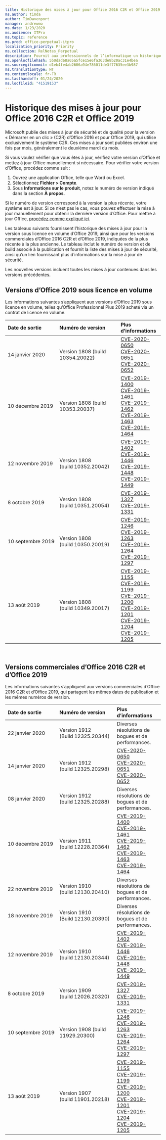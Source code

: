 ```yaml
---
title: Historique des mises à jour pour Office 2016 C2R et Office 2019
ms.author: timda
author: TimDavenport
manager: andrewmo
ms.date: 1/23/2020
ms.audience: ITPro
ms.topic: reference
ms.prod: office-perpetual-itpro
localization_priority: Priority
ms.collection: RelNotes_Perpetual
description: Fournit aux professionnels de l’informatique un historique des mises à jour pour les versions perpétuelles d’Office 2016 et 2019 qui utilisent la technologie « Démarrer en un clic » (C2R)
ms.openlocfilehash: 5b0dad68a65a5fce15e6fa363de8b20ac31e4bea
ms.sourcegitcommit: d1eb4fe4ab2606a94e786011de3f77635ee3b987
ms.translationtype: HT
ms.contentlocale: fr-FR
ms.lasthandoff: 01/24/2020
ms.locfileid: "41519153"
---
```

# <a name="update-history-for-office-2016-c2r-and-office-2019"></a>Historique des mises à jour pour Office 2016 C2R et Office 2019

Microsoft publie des mises à jour de sécurité et de qualité pour la version « Démarrer en un clic » (C2R) d’Office 2016 et pour Office 2019, qui utilise exclusivement le système C2R. Ces mises à jour sont publiées environ une fois par mois, généralement le deuxième mardi du mois.

Si vous voulez vérifier que vous êtes à jour, vérifiez votre version d’Office et mettez à jour Office manuellement si nécessaire. Pour vérifier votre version d’Office, procédez comme suit :

  1.    Ouvrez une application Office, telle que Word ou Excel.
  2.    Sélectionnez **Fichier > Compte**.
  3.    Sous **Informations sur le produit**, notez le numéro de version indiqué dans la section **À propos**.

Si le numéro de version correspond à la version la plus récente, votre système est à jour. Si ce n’est pas le cas, vous pouvez effectuer la mise à jour manuellement pour obtenir la dernière version d’Office. Pour mettre à jour Office, [procédez comme expliqué ici](https://support.office.com/article/2ab296f3-7f03-43a2-8e50-46de917611c5).


Les tableaux suivants fournissent l’historique des mises à jour pour la version sous licence en volume d’Office 2019, ainsi que pour les versions commerciales d’Office 2016 C2R et d’Office 2019, indiquées de la plus récente à la plus ancienne. Le tableau inclut le numéro de version et de build associé à la publication et fournit la liste des mises à jour de sécurité, ainsi qu’un lien fournissant plus d’informations sur la mise à jour de sécurité.

Les nouvelles versions incluent toutes les mises à jour contenues dans les versions précédentes.

## <a name="volume-licensed-versions-of-office-2019"></a>Versions d’Office 2019 sous licence en volume
Les informations suivantes s’appliquent aux versions d’Office 2019 sous licence en volume, telles qu’Office Professionnel Plus 2019 acheté via un contrat de licence en volume.

|**Date de sortie**|**Numéro de version**|**Plus d’informations**|
|:-----|:-----|:-----|
|14 janvier 2020   |Version 1808 (build 10354.20022)  |[CVE-2020-0650](https://portal.msrc.microsoft.com/fr-FR/security-guidance/advisory/CVE-2020-0650) <br/> [CVE-2020-0651](https://portal.msrc.microsoft.com/fr-FR/security-guidance/advisory/CVE-2020-0651) <br/> [CVE-2020-0652](https://portal.msrc.microsoft.com/fr-FR/security-guidance/advisory/CVE-2020-0652) <br/>  |
|10 décembre 2019   |Version 1808 (build 10353.20037)  |[CVE-2019-1400](https://portal.msrc.microsoft.com/fr-FR/security-guidance/advisory/CVE-2019-1400) <br/> [CVE-2019-1461](https://portal.msrc.microsoft.com/fr-FR/security-guidance/advisory/CVE-2019-1461) <br/> [CVE-2019-1462](https://portal.msrc.microsoft.com/fr-FR/security-guidance/advisory/CVE-2019-1462) <br/> [CVE-2019-1463](https://portal.msrc.microsoft.com/fr-FR/security-guidance/advisory/CVE-2019-1463) <br/> [CVE-2019-1464](https://portal.msrc.microsoft.com/fr-FR/security-guidance/advisory/CVE-2019-1464) <br/> |
|12 novembre 2019   |Version 1808 (build 10352.20042)  |[CVE-2019-1402](https://portal.msrc.microsoft.com/fr-FR/security-guidance/advisory/CVE-2019-1402) <br/> [CVE-2019-1446](https://portal.msrc.microsoft.com/fr-FR/security-guidance/advisory/CVE-2019-1446) <br/> [CVE-2019-1448](https://portal.msrc.microsoft.com/fr-FR/security-guidance/advisory/CVE-2019-1448) <br/> [CVE-2019-1449](https://portal.msrc.microsoft.com/fr-FR/security-guidance/advisory/CVE-2019-1449) <br/>  |
|8 octobre 2019   |Version 1808 (build 10351.20054)  |[CVE-2019-1327](https://portal.msrc.microsoft.com/fr-FR/security-guidance/advisory/CVE-2019-1327) <br/> [CVE-2019-1331](https://portal.msrc.microsoft.com/fr-FR/security-guidance/advisory/CVE-2019-1331) <br/> |
|10 septembre 2019   |Version 1808 (build 10350.20019)  |[CVE-2019-1246](https://portal.msrc.microsoft.com/fr-FR/security-guidance/advisory/CVE-2019-1246) <br/> [CVE-2019-1263](https://portal.msrc.microsoft.com/fr-FR/security-guidance/advisory/CVE-2019-1263) <br/> [CVE-2019-1264](https://portal.msrc.microsoft.com/fr-FR/security-guidance/advisory/CVE-2019-1264) <br/> [CVE-2019-1297](https://portal.msrc.microsoft.com/fr-FR/security-guidance/advisory/CVE-2019-1297) <br/>  |
|13 août 2019   |Version 1808 (build 10349.20017)  |[CVE-2019-1155](https://portal.msrc.microsoft.com/fr-FR/security-guidance/advisory/CVE-2019-1155) <br/> [CVE-2019-1199](https://portal.msrc.microsoft.com/fr-FR/security-guidance/advisory/CVE-2019-1199) <br/> [CVE-2019-1200](https://portal.msrc.microsoft.com/fr-FR/security-guidance/advisory/CVE-2019-1200) <br/> [CVE-2019-1201](https://portal.msrc.microsoft.com/fr-FR/security-guidance/advisory/CVE-2019-1201) <br/> [CVE-2019-1204](https://portal.msrc.microsoft.com/fr-FR/security-guidance/advisory/CVE-2019-1204) <br/> [CVE-2019-1205](https://portal.msrc.microsoft.com/fr-FR/security-guidance/advisory/CVE-2019-1205) <br/>  |






<br/>

## <a name="retail-versions-of-office-2016-c2r-and-office-2019"></a>Versions commerciales d’Office 2016 C2R et d’Office 2019
Les informations suivantes s’appliquent aux versions commerciales d’Office 2016 C2R et d’Office 2019, qui partagent les mêmes dates de publication et les mêmes numéros de version.

|**Date de sortie**|**Numéro de version**|**Plus d’informations**|
|:-----|:-----|:-----|
|22 janvier 2020   |Version 1912 (Build 12325.20344)  |Diverses résolutions de bogues et de performances. <br/>  |
|14 janvier 2020   |Version 1912 (build 12325.20298)  |[CVE-2020-0650](https://portal.msrc.microsoft.com/fr-FR/security-guidance/advisory/CVE-2020-0650) <br/> [CVE-2020-0651](https://portal.msrc.microsoft.com/fr-FR/security-guidance/advisory/CVE-2020-0651) <br/> [CVE-2020-0652](https://portal.msrc.microsoft.com/fr-FR/security-guidance/advisory/CVE-2020-0652) <br/>  |
|08 janvier 2020   |Version 1912 (build 12325.20288)  |Diverses résolutions de bogues et de performances. <br/>  |
|10 décembre 2019   |Version 1911 (build 12228.20364)  |[CVE-2019-1400](https://portal.msrc.microsoft.com/fr-FR/security-guidance/advisory/CVE-2019-1400) <br/> [CVE-2019-1461](https://portal.msrc.microsoft.com/fr-FR/security-guidance/advisory/CVE-2019-1461) <br/> [CVE-2019-1462](https://portal.msrc.microsoft.com/fr-FR/security-guidance/advisory/CVE-2019-1462) <br/> [CVE-2019-1463](https://portal.msrc.microsoft.com/fr-FR/security-guidance/advisory/CVE-2019-1463) <br/> [CVE-2019-1464](https://portal.msrc.microsoft.com/fr-FR/security-guidance/advisory/CVE-2019-1464) <br/> |
|22 novembre 2019   |Version 1910 (build 12130.20410)  |Diverses résolutions de bogues et de performances.<br/>  |
|18 novembre 2019   |Version 1910 (Build 12130.20390)  |Diverses résolutions de bogues et de performances.<br/>  |
|12 novembre 2019   |Version 1910 (build 12130.20344)  |[CVE-2019-1402](https://portal.msrc.microsoft.com/fr-FR/security-guidance/advisory/CVE-2019-1402) <br/> [CVE-2019-1446](https://portal.msrc.microsoft.com/fr-FR/security-guidance/advisory/CVE-2019-1446) <br/> [CVE-2019-1448](https://portal.msrc.microsoft.com/fr-FR/security-guidance/advisory/CVE-2019-1448) <br/> [CVE-2019-1449](https://portal.msrc.microsoft.com/fr-FR/security-guidance/advisory/CVE-2019-1449) <br/>  |
|8 octobre 2019   |Version 1909 (build 12026.20320)  |[CVE-2019-1327](https://portal.msrc.microsoft.com/fr-FR/security-guidance/advisory/CVE-2019-1327) <br/> [CVE-2019-1331](https://portal.msrc.microsoft.com/fr-FR/security-guidance/advisory/CVE-2019-1331) <br/> |
|10 septembre 2019   |Version 1908 (build 11929.20300)  |[CVE-2019-1246](https://portal.msrc.microsoft.com/fr-FR/security-guidance/advisory/CVE-2019-1246) <br/> [CVE-2019-1263](https://portal.msrc.microsoft.com/fr-FR/security-guidance/advisory/CVE-2019-1263) <br/> [CVE-2019-1264](https://portal.msrc.microsoft.com/fr-FR/security-guidance/advisory/CVE-2019-1264) <br/> [CVE-2019-1297](https://portal.msrc.microsoft.com/fr-FR/security-guidance/advisory/CVE-2019-1297) <br/>  |
|13 août 2019   |Version 1907 (build 11901.20218)  |[CVE-2019-1155](https://portal.msrc.microsoft.com/fr-FR/security-guidance/advisory/CVE-2019-1155) <br/> [CVE-2019-1199](https://portal.msrc.microsoft.com/fr-FR/security-guidance/advisory/CVE-2019-1199) <br/> [CVE-2019-1200](https://portal.msrc.microsoft.com/fr-FR/security-guidance/advisory/CVE-2019-1200) <br/> [CVE-2019-1201](https://portal.msrc.microsoft.com/fr-FR/security-guidance/advisory/CVE-2019-1201) <br/> [CVE-2019-1204](https://portal.msrc.microsoft.com/fr-FR/security-guidance/advisory/CVE-2019-1204) <br/> [CVE-2019-1205](https://portal.msrc.microsoft.com/fr-FR/security-guidance/advisory/CVE-2019-1205) <br/>  |






